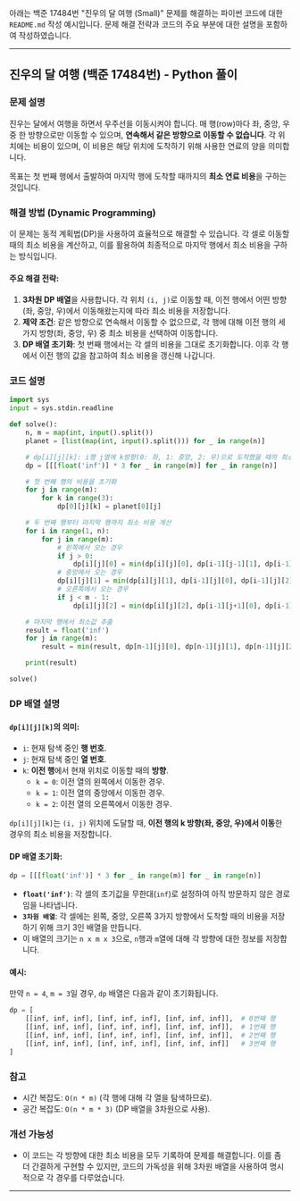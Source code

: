 아래는 백준 17484번 "진우의 달 여행 (Small)" 문제를 해결하는 파이썬 코드에 대한 `README.md` 작성 예시입니다. 문제 해결 전략과 코드의 주요 부분에 대한 설명을 포함하여 작성하였습니다.

---

## 진우의 달 여행 (백준 17484번) - Python 풀이

### 문제 설명
진우는 달에서 여행을 하면서 우주선을 이동시켜야 합니다. 매 행(row)마다 좌, 중앙, 우 중 한 방향으로만 이동할 수 있으며, **연속해서 같은 방향으로 이동할 수 없습니다**. 각 위치에는 비용이 있으며, 이 비용은 해당 위치에 도착하기 위해 사용한 연료의 양을 의미합니다.

목표는 첫 번째 행에서 출발하여 마지막 행에 도착할 때까지의 **최소 연료 비용**을 구하는 것입니다.

### 해결 방법 (Dynamic Programming)
이 문제는 동적 계획법(DP)을 사용하여 효율적으로 해결할 수 있습니다. 각 셀로 이동할 때의 최소 비용을 계산하고, 이를 활용하여 최종적으로 마지막 행에서 최소 비용을 구하는 방식입니다.

#### 주요 해결 전략:
1. **3차원 DP 배열**을 사용합니다. 각 위치 `(i, j)`로 이동할 때, 이전 행에서 어떤 방향(좌, 중앙, 우)에서 이동해왔는지에 따라 최소 비용을 저장합니다.
2. **제약 조건**: 같은 방향으로 연속해서 이동할 수 없으므로, 각 행에 대해 이전 행의 세 가지 방향(좌, 중앙, 우) 중 최소 비용을 선택하여 이동합니다.
3. **DP 배열 초기화**: 첫 번째 행에서는 각 셀의 비용을 그대로 초기화합니다. 이후 각 행에서 이전 행의 값을 참고하여 최소 비용을 갱신해 나갑니다.

### 코드 설명

```python
import sys
input = sys.stdin.readline

def solve():
    n, m = map(int, input().split())
    planet = [list(map(int, input().split())) for _ in range(n)]

    # dp[i][j][k]: i행 j열에 k방향(0: 좌, 1: 중앙, 2: 우)으로 도착했을 때의 최소 비용
    dp = [[[float('inf')] * 3 for _ in range(m)] for _ in range(n)]

    # 첫 번째 행의 비용을 초기화
    for j in range(m):
        for k in range(3):
            dp[0][j][k] = planet[0][j]

    # 두 번째 행부터 마지막 행까지 최소 비용 계산
    for i in range(1, n):
        for j in range(m):
            # 왼쪽에서 오는 경우
            if j > 0:
                dp[i][j][0] = min(dp[i][j][0], dp[i-1][j-1][1], dp[i-1][j-1][2]) + planet[i][j]
            # 중앙에서 오는 경우
            dp[i][j][1] = min(dp[i][j][1], dp[i-1][j][0], dp[i-1][j][2]) + planet[i][j]
            # 오른쪽에서 오는 경우
            if j < m - 1:
                dp[i][j][2] = min(dp[i][j][2], dp[i-1][j+1][0], dp[i-1][j+1][1]) + planet[i][j]

    # 마지막 행에서 최소값 추출
    result = float('inf')
    for j in range(m):
        result = min(result, dp[n-1][j][0], dp[n-1][j][1], dp[n-1][j][2])

    print(result)

solve()
```

### DP 배열 설명

#### `dp[i][j][k]`의 의미:
- `i`: 현재 탐색 중인 **행 번호**.
- `j`: 현재 탐색 중인 **열 번호**.
- `k`: **이전 행**에서 현재 위치로 이동할 때의 **방향**.
  - `k = 0`: 이전 열의 왼쪽에서 이동한 경우.
  - `k = 1`: 이전 열의 중앙에서 이동한 경우.
  - `k = 2`: 이전 열의 오른쪽에서 이동한 경우.

`dp[i][j][k]`는 `(i, j)` 위치에 도달할 때, **이전 행의 k 방향(좌, 중앙, 우)에서 이동**한 경우의 최소 비용을 저장합니다.

#### DP 배열 초기화:
```python
dp = [[[float('inf')] * 3 for _ in range(m)] for _ in range(n)]
```
- **`float('inf')`**: 각 셀의 초기값을 무한대(`inf`)로 설정하여 아직 방문하지 않은 경로임을 나타냅니다.
- **`3차원 배열`**: 각 셀에는 왼쪽, 중앙, 오른쪽 3가지 방향에서 도착할 때의 비용을 저장하기 위해 크기 3인 배열을 만듭니다.
- 이 배열의 크기는 `n x m x 3`으로, `n`행과 `m`열에 대해 각 방향에 대한 정보를 저장합니다.

#### 예시:
만약 `n = 4`, `m = 3`일 경우, `dp` 배열은 다음과 같이 초기화됩니다.

```python
dp = [
    [[inf, inf, inf], [inf, inf, inf], [inf, inf, inf]],  # 0번째 행
    [[inf, inf, inf], [inf, inf, inf], [inf, inf, inf]],  # 1번째 행
    [[inf, inf, inf], [inf, inf, inf], [inf, inf, inf]],  # 2번째 행
    [[inf, inf, inf], [inf, inf, inf], [inf, inf, inf]]   # 3번째 행
]
```


### 참고
- 시간 복잡도: `O(n * m)` (각 행에 대해 각 열을 탐색하므로).
- 공간 복잡도: `O(n * m * 3)` (DP 배열을 3차원으로 사용).

### 개선 가능성
- 이 코드는 각 방향에 대한 최소 비용을 모두 기록하여 문제를 해결합니다. 이를 좀 더 간결하게 구현할 수 있지만, 코드의 가독성을 위해 3차원 배열을 사용하여 명시적으로 각 경우를 다루었습니다.

--- 
